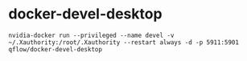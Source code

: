 # docker-devel-desktop
```
nvidia-docker run --privileged --name devel -v ~/.Xauthority:/root/.Xauthority --restart always -d -p 5911:5901 qflow/docker-devel-desktop
```
